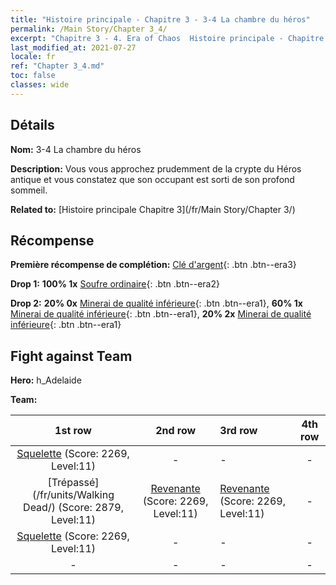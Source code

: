 ```yaml
---
title: "Histoire principale - Chapitre 3 - 3-4 La chambre du héros"
permalink: /Main Story/Chapter 3_4/
excerpt: "Chapitre 3 - 4. Era of Chaos  Histoire principale - Chapitre 3_4. 3-4 La chambre du héros"
last_modified_at: 2021-07-27
locale: fr
ref: "Chapter 3_4.md"
toc: false
classes: wide
---
```


## Détails

 **Nom:** 3-4 La chambre du héros

 **Description:** Vous vous approchez prudemment de la crypte du Héros antique et vous constatez que son occupant est sorti de son profond sommeil.

 **Related to:** [Histoire principale Chapitre 3](/fr/Main Story/Chapter 3/)

## Récompense

 **Première récompense de complétion:** [Clé d'argent](/ItemsFR/con_693/){: .btn .btn--era3}

 **Drop 1:** **100% 1x** [Soufre ordinaire](/ItemsFR/mat_9/){: .btn .btn--era2}

 **Drop 2:** **20% 0x** [Minerai de qualité inférieure](/ItemsFR/mat_1/){: .btn .btn--era1}, **60% 1x** [Minerai de qualité inférieure](/ItemsFR/mat_1/){: .btn .btn--era1}, **20% 2x** [Minerai de qualité inférieure](/ItemsFR/mat_1/){: .btn .btn--era1}


## Fight against Team
 **Hero:** h_Adelaide

 **Team:**


  | 1st row | 2nd row | 3rd row | 4th row |
  |:----:|:----:|:----|:----:|
  | [Squelette](/fr/units/Skeleton/) (Score: 2269, Level:11)  | - | - | - |
  | [Trépassé](/fr/units/Walking Dead/) (Score: 2879, Level:11)  | [Revenante](/fr/units/Wight/) (Score: 2269, Level:11)  | [Revenante](/fr/units/Wight/) (Score: 2269, Level:11)  | - |
  | [Squelette](/fr/units/Skeleton/) (Score: 2269, Level:11)  | - | - | - |
  | - | - | - | - |


